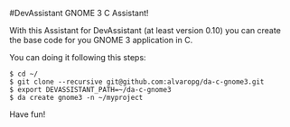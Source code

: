 #DevAssistant GNOME 3 C Assistant!

With this Assistant for DevAssistant (at least version 0.10) you can create the
base code for you GNOME 3 application in C.

You can doing it following this steps:

    $ cd ~/
    $ git clone --recursive git@github.com:alvaropg/da-c-gnome3.git
    $ export DEVASSISTANT_PATH=~/da-c-gnome3
    $ da create gnome3 -n ~/myproject

Have fun!
